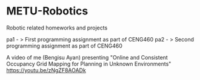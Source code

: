# METU-Robotics
Robotic related homeworks and projects

pa1 - > First programming assignment as part of CENG460
pa2 - > Second programming assignment as part of CENG460

A video of me (Bengisu Ayan) presenting "Online and Consistent Occupancy Grid Mapping for Planning in Unknown Environments"
https://youtu.be/zNgZF8AOADk
